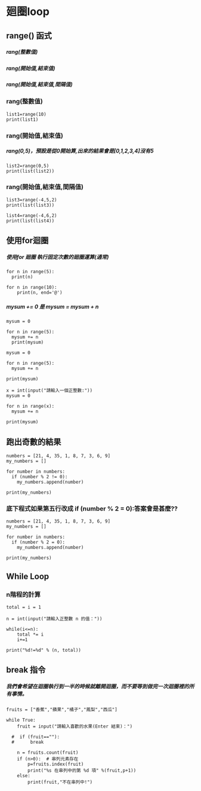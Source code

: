 # 廻圈loop
## range() 函式
##### rang(整數值)
##### rang(開始值,結束值)
##### rang(開始值,結束值,間隔值)
### rang(整數值)
```
list1=range(10)
print(list1)
```
### rang(開始值,結束值)
##### rang(0,5)，預設是從0開始算,出來的結果會是[0,1,2,3,4]沒有5
```
list2=range(0,5)
print(list(list2))
```
### rang(開始值,結束值,間隔值)
```
list3=range(-4,5,2)
print(list(list3))
```
```
list4=range(-4,6,2)
print(list(list4))
```
## 使用for迴圈
##### 使用for 廻圈 執行固定次數的廻圈運算(通常)
```
for n in range(5):
  print(n)
```
```
for n in range(10):
    print(n, end='@') 
```
##### mysum += 0 是 mysum = mysum + n
```
mysum = 0

for n in range(5):
  mysum += n
  print(mysum)
```
```
mysum = 0

for n in range(5):
  mysum += n

print(mysum)
```
```
x = int(input("請輸入一個正整數:"))
mysum = 0

for n in range(x):
  mysum += n

print(mysum)
```
## 跑出奇數的結果
```
numbers = [21, 4, 35, 1, 8, 7, 3, 6, 9]
my_numbers = []

for number in numbers:
  if (number % 2 != 0): 
    my_numbers.append(number)

print(my_numbers)
```
### 底下程式如果第五行改成  if (number % 2 = 0):答案會是甚麼??
```
numbers = [21, 4, 35, 1, 8, 7, 3, 6, 9]
my_numbers = []

for number in numbers:
  if (number % 2 = 0): 
    my_numbers.append(number)

print(my_numbers)
```
## While Loop
### n階程的計算
```
total = i = 1

n = int(input("請輸入正整數 n 的值："))

while(i<=n):
    total *= i  
    i+=1      

print("%d!=%d" % (n, total))
```
## break 指令
##### 我們會希望在迴圈執行到一半的時候就離開迴圈，而不要等到做完一次迴圈裡的所有事情。
```
fruits = ["香蕉","蘋果","橘子","鳳梨","西瓜"]

while True:
    fruit = input("請輸入喜歡的水果(Enter 結束)：")

  #  if (fruit==""):
  #      break

    n = fruits.count(fruit) 
    if (n>0):  # 串列元素存在
        p=fruits.index(fruit)
        print("%s 在串列中的第 %d 項" %(fruit,p+1))
    else:
        print(fruit,"不在串列中!")
```
